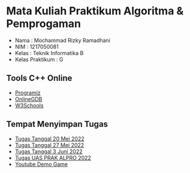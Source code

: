 # Mata Kuliah Praktikum Algoritma & Pemprogaman
- Nama            : Mochammad Rizky Ramadhani
- NIM             : 1217050081
- Kelas           : Teknik Informatika B
- Kelas Praktikum : G

## Tools C++ Online
- [Programiz](https://www.programiz.com/cpp-programming/online-compiler/)
- [OnlineGDB](https://www.onlinegdb.com/online_c++_compiler)
- [W3Schools](https://www.w3schools.com/cpp/trycpp.asp?filename=demo_compiler)

## Tempat Menyimpan Tugas

- [Tugas Tanggal 20 Mei 2022](https://github.com/Mokyra18/Praktikum-Algoritma-Pemprogaman/blob/main/Tugas%20Tanggal%2020%20Mei%202022/LOOPING.md)
- [Tugas Tanggal 27 Mei 2022](https://github.com/Mokyra18/Praktikum-Algoritma-Pemprogaman/blob/main/Tugas%20Tanggal%2027%20Mei%202022/Matriks.md)
- [Tugas Tanggal 3 Juni 2022](https://github.com/Mokyra18/Praktikum-Algoritma-Pemprogaman/blob/main/Tugas%20Tanggal%203%20Juni%202022/Struct%20.md)
- [Tugas UAS PRAK ALPRO 2022](https://github.com/Mokyra18/Praktikum-Algoritma-Pemprogaman/blob/main/Tugas%20UAS/MeGame.cpp)
- [Youtube Demo Game](https://youtu.be/h3WpAuUICjg)
